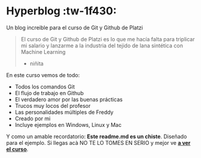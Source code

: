 # Hyperblog :tw-1f430: 
Un blog increible para el curso de Git y Github de Platzi

> El curso de Git y Github de Platzi es lo que me hacía falta para triplicar mi salario y lanzarme a la industria del tejido de lana sintética con Machine Learning
> - niñita

En este curso vemos de todo:
* Todos los comandos Git
* El flujo de trabajo en Github
* El verdadero amor por las buenas prácticas
* Trucos muy locos del profesor
* Las personalidades múltiples de Freddy
* Creado por mi <JavrezT>
* Incluye ejemplos en Windows, Linux y Mac

Y como un amable recordatorio: **Este readme.md es un chiste**. Diseñado para el ejemplo. Si llegas acà NO TE LO TOMES EN SERIO y mejor ve [**a ver el curso**](http://platzi.com/git "a ver el curso").